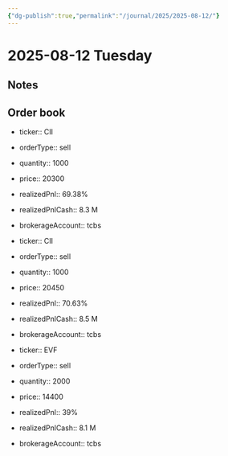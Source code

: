 ```yaml
---
{"dg-publish":true,"permalink":"/journal/2025/2025-08-12/"}
---
```


# 2025-08-12 Tuesday

## Notes

## Order book

- ticker:: CII
- orderType:: sell
- quantity:: 1000
- price:: 20300
- realizedPnl:: 69.38%
- realizedPnlCash:: 8.3 M
- brokerageAccount:: tcbs

- ticker:: CII
- orderType:: sell
- quantity:: 1000
- price:: 20450
- realizedPnl:: 70.63%
- realizedPnlCash:: 8.5 M
- brokerageAccount:: tcbs

- ticker:: EVF
- orderType:: sell
- quantity:: 2000
- price:: 14400
- realizedPnl:: 39%
- realizedPnlCash:: 8.1 M
- brokerageAccount:: tcbs